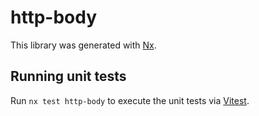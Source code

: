 # http-body

This library was generated with [Nx](https://nx.dev).

## Running unit tests

Run `nx test http-body` to execute the unit tests via [Vitest](https://vitest.dev/).
